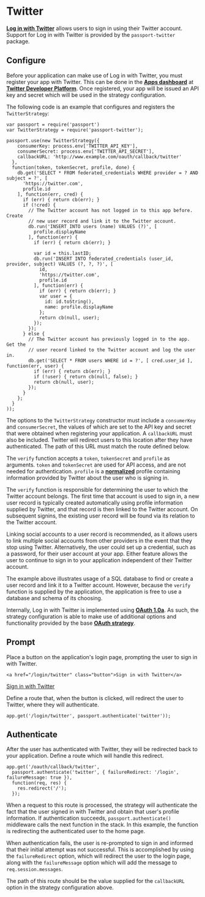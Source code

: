 # Twitter

[**Log in with Twitter**](https://developer.twitter.com/en/docs/authentication/guides/log-in-with-twitter) allows users to sign in using their Twitter account. Support for Log in 
with Twitter is provided by the `passport-twitter` package.

## Configure

Before your application can make use of Log in with Twitter, you must register your app with Twitter. 
This can be done in the [**Apps dashboard**](https://developer.twitter.com/en/apps) at [**Twitter Developer Platform**](https://developer.twitter.com/). Once registered, your app will be 
issued an API key and secret which will be used in the strategy configuration.

The following code is an example that configures and registers the `TwitterStrategy`:

```
var passport = require('passport')
var TwitterStrategy = require('passport-twitter');

passport.use(new TwitterStrategy({
    consumerKey: process.env['TWITTER_API_KEY'],
    consumerSecret: process.env['TWITTER_API_SECRET'],
    callbackURL: 'http://www.example.com/oauth/callback/twitter'
  },
  function(token, tokenSecret, profile, done) {
    db.get('SELECT * FROM federated_credentials WHERE provider = ? AND subject = ?', [
      'https://twitter.com',
      profile.id
    ], function(err, cred) {
      if (err) { return cb(err); }
      if (!cred) {
        // The Twitter account has not logged in to this app before.  Create
        // new user record and link it to the Twitter account.
        db.run('INSERT INTO users (name) VALUES (?)', [
          profile.displayName
        ], function(err) {
          if (err) { return cb(err); }

          var id = this.lastID;
          db.run('INSERT INTO federated_credentials (user_id, provider, subject) VALUES (?, ?, ?)', [
            id,
            'https://twitter.com',
            profile.id
          ], function(err) {
            if (err) { return cb(err); }
            var user = {
              id: id.toString(),
              name: profile.displayName
            };
            return cb(null, user);
          });
        });
      } else {
        // The Twitter account has previously logged in to the app.  Get the
        // user record linked to the Twitter account and log the user in.
        db.get('SELECT * FROM users WHERE id = ?', [ cred.user_id ], function(err, user) {
          if (err) { return cb(err); }
          if (!user) { return cb(null, false); }
          return cb(null, user);
        });
      }
    };
  }
));
```

The options to the `TwitterStrategy` constructor must include a `consumerKey` and `consumerSecret`, 
the values of which are set to the API key and secret that were obtained when registering your 
application. A `callbackURL` must also be included. Twitter will redirect users to this location 
after they have authenticated. The path of this URL must match the route defined below.

The `verify` function accepts a `token`, `tokenSecret` and `profile` as arguments. `token` and 
`tokenSecret` are used for API access, and are not needed for authentication. `profile` is 
a [**normalized**](https://www.passportjs.org/guide/profile/) profile containing information provided by Twitter about the user who is signing in.

The `verify` function is responsible for determining the user to which the Twitter account belongs. 
The first time that account is used to sign in, a new user record is typically created automatically 
using profile information supplied by Twitter, and that record is then linked to the Twitter account. 
On subsequent signins, the existing user record will be found via its relation to the Twitter account.

Linking social accounts to a user record is recommended, as it allows users to link multiple social 
accounts from other providers in the event that they stop using Twitter. Alternatively, the user could 
set up a credential, such as a password, for their user account at your app. Either feature allows 
the user to continue to sign in to your application independent of their Twitter account.

The example above illustrates usage of a SQL database to find or create a user record and link it to 
a Twitter account. However, because the `verify` function is supplied by the application, 
the application is free to use a database and schema of its choosing.

Internally, Log in with Twitter is implemented using [**OAuth 1.0a**](https://developer.twitter.com/en/docs/authentication/oauth-1-0a). As such, the strategy 
configuration is able to make use of additional options and functionality provided by the base 
[**OAuth strategy**](https://www.passportjs.org/docs/oauth/).

## Prompt

Place a button on the application's login page, prompting the user to sign in with Twitter.

```
<a href="/login/twitter" class="button">Sign in with Twitter</a>
```
<a href="/login/twitter" class="button">Sign in with Twitter</a>

Define a route that, when the button is clicked, will redirect the user to Twitter, where they will 
authenticate.

```
app.get('/login/twitter', passport.authenticate('twitter'));
```

## Authenticate

After the user has authenticated with Twitter, they will be redirected back to your application. 
Define a route which will handle this redirect.

```
app.get('/oauth/callback/twitter',
  passport.authenticate('twitter', { failureRedirect: '/login', failureMessage: true }),
  function(req, res) {
    res.redirect('/');
  });
```

When a request to this route is processed, the strategy will authenticate the fact that 
the user signed in with Twitter and obtain that user's profile information. If authentication succeeds, 
`passport.authenticate()` middleware calls the next function in the stack. In this example, 
the function is redirecting the authenticated user to the home page.

When authentication fails, the user is re-prompted to sign in and informed that their initial attempt 
was not successful. This is accomplished by using the `failureRedirect` option, which will redirect 
the user to the login page, along with the `failureMessage` option which will add the message to 
`req.session.messages`.

The path of this route should be the value supplied for the `callbackURL` option in the strategy configuration 
above.



